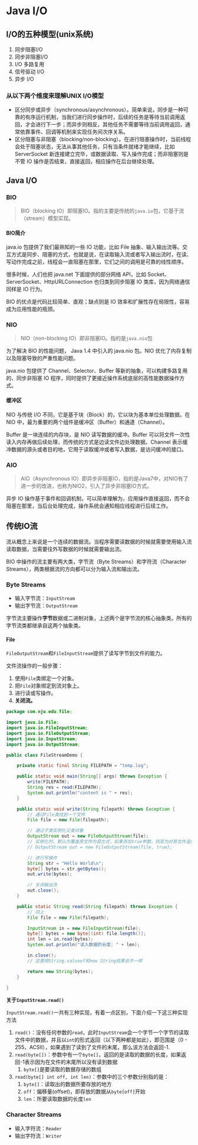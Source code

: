 # Java I/O

## I/O的五种模型(unix系统)

1. 同步阻塞I/O
2. 同步非阻塞I/O
3. I/O 多路复用
4. 信号驱动 I/O
5. 异步 I/O

### 从以下两个维度来理解UNIX I/O模型
* 区分同步或异步（synchronous/asynchronous）。简单来说，同步是一种可靠的有序运行机制，当我们进行同步操作时，后续的任务是等待当前调用返回，才会进行下一步；而异步则相反，其他任务不需要等待当前调用返回，通常依靠事件、回调等机制来实现任务间次序关系。
* 区分阻塞与非阻塞（blocking/non-blocking）。在进行阻塞操作时，当前线程会处于阻塞状态，无法从事其他任务，只有当条件就绪才能继续，比如 ServerSocket 新连接建立完毕，或数据读取、写入操作完成；而非阻塞则是不管 IO 操作是否结束，直接返回，相应操作在后台继续处理。

## Java I/O

### BIO
> BIO（blocking IO）即阻塞IO。指的主要是传统的`java.io`包，它基于流（stream）模型实现。

#### BIO简介
java.io 包提供了我们最熟知的一些 IO 功能，比如 File 抽象、输入输出流等。交互方式是同步、阻塞的方式，也就是说，在读取输入流或者写入输出流时，在读、写动作完成之前，线程会一直阻塞在那里，它们之间的调用是可靠的线性顺序。

很多时候，人们也把 java.net 下面提供的部分网络 API，比如 Socket、ServerSocket、HttpURLConnection 也归类到同步阻塞 IO 类库，因为网络通信同样是 IO 行为。

BIO 的优点是代码比较简单、直观；缺点则是 IO 效率和扩展性存在局限性，容易成为应用性能的瓶颈。

### NIO
> NIO（non-blocking IO）即非阻塞IO。指的是`java.nio`包

为了解决 BIO 的性能问题， Java 1.4 中引入的 java.nio 包。NIO 优化了内存复制以及阻塞导致的严重性能问题。

java.nio 包提供了 Channel、Selector、Buffer 等新的抽象，可以构建多路复用的、同步非阻塞 IO 程序，同时提供了更接近操作系统底层的高性能数据操作方式。

#### 缓冲区
NIO 与传统 I/O 不同，它是基于块（Block）的，它以块为基本单位处理数据。在 NIO 中，最为重要的两个组件是缓冲区（Buffer）和通道（Channel）。

Buffer 是一块连续的内存块，是 NIO 读写数据的缓冲。Buffer 可以将文件一次性读入内存再做后续处理，而传统的方式是边读文件边处理数据。Channel 表示缓冲数据的源头或者目的地，它用于读取缓冲或者写入数据，是访问缓冲的接口。

### AIO
> AIO（Asynchronous IO）即异步非阻塞IO，指的是Java7中，对NIO有了进一步的改进，也称为NIO2，引入了异步非阻塞IO方式。

异步 IO 操作基于事件和回调机制，可以简单理解为，应用操作直接返回，而不会阻塞在那里，当后台处理完成，操作系统会通知相应线程进行后续工作。

## 传统IO流
流从概念上来说是一个连续的数据流。当程序需要读数据的时候就需要使用输入流读取数据，当需要往外写数据的时候就需要输出流。

BIO 中操作的流主要有两大类，字节流（Byte Streams）和字符流（Character Streams），两类根据流的方向都可以分为输入流和输出流。

### Byte Streams

* 输入字节流：`InputStream`
* 输出字节流：`OutputStream`

字节流主要操作**字节**数据或二进制对象，上述两个是字节流的核心抽象类。所有的字节流类都继承自这两个抽象类。

#### File

`FileOutputStream`和`FileInputStream`提供了读写字节到文件的能力。

文件流操作的一般步骤：

1. 使用`File`类绑定一个对象。
2. 把`File`对象绑定到流对象上。
3. 进行读或写操作。
4. **关闭流。**

```java
package com.nju.edu.file;

import java.io.File;
import java.io.FileInputStream;
import java.io.FileOutputStream;
import java.io.InputStream;
import java.io.OutputStream;

public class FileStreamDemo {

    private static final String FILEPATH = "temp.log";

    public static void main(String[] args) throws Exception {
        write(FILEPATH);
        String res = read(FILEPATH);
        System.out.println("content is " + res);
    }

    public static void write(String filepath) throws Exception {
        // 通过File类找到一个文件
        File file = new File(filepath);

        // 通过子类实例化父类对象
        OutputStream out = new FileOutputStream(file);
        // 实例化时，默认为覆盖原文件内容方式，如果添加true参数，则变为对原文件追加内容的方式
        // OutputStream out = new FileOutputStream(file, true);

        // 进行写操作
        String str = "Hello World\n";
        byte[] bytes = str.getBytes();
        out.write(bytes);

        // 关闭输出流
        out.close();
    }

    public static String read(String filepath) throws Exception {
        // 同上
        File file = new File(filepath);

        InputStream in = new FileInputStream(file);
        byte[] bytes = new byte[(int) file.length()];
        int len = in.read(bytes);
        System.out.println("读入数据的长度: " + len);

        in.close();
        // 这里用String.valueof和new String结果会不一样

        return new String(bytes);
    }
    
}
```

**关于`InputStream.read()`**

`InputStream.read()`一共有三种实现，有着一点区别，下面介绍一下这三种实现方法

1. `read()`：没有任何参数的`read`，此时`InputStream`会一个字节一个字节的读取文件中的数据，并且以`int`的形式返回（以下两种都是如此），即范围是（0 - 255，ACSII），如果遇到了读到了文件的末尾，那么该方法会返回-1.
2. `read(byte[])`：参数中有一个`byte[]`，返回的是读取的数据的长度，如果返回-1表示因为在文件的末尾所以没有读到数据
   1. `byte[]`是要读取的数据存储的数组
3. `read(byte[] int off, int len)`：参数中的三个参数分别指的是：
   1. `byte[]`：读取出的数据所要存放的地方
   2. `off`：偏移量(offset)，即存放的数据从`byte[off]`开始
   3. `len`：所要读取数据的长度`len`

### Character Streams

* 输入字符流：`Reader`
* 输出字符流：`Writer`